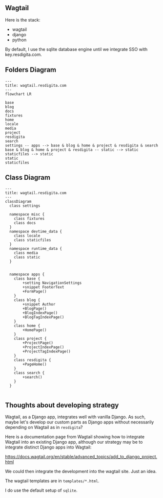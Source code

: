 
## Wagtail

Here is the stack:

* wagtail
* django
* python

By default, I use the sqlite database engine until we integrate SSO with key.resdigita.com. 


## Folders Diagram

```mermaid
---
title: wagtail.resdigita.com
---
flowchart LR

base
blog
docs
fixtures
home
locale
media
project
resdigita
search
settings -- apps --> base & blog & home & project & resdigita & search
base & blog & home & project & resdigita -- static --> static
staticfiles --> static
static
staticfiles

```

## Class Diagram

```mermaid
---
title: wagtail.resdigita.com
---
classDiagram
  class settings
  
  namespace misc {
    class fixtures
    class docs
  }
  namespace devtime_data {
    class locale
    class staticfiles
  }
  namespace runtime_data {
    class media
    class static
  }
  

  namespace apps {
    class base {
        +setting NavigationSettings
        +snippet FooterText
        +FormPage()
    }
    class blog {
        +snippet Author
        +BlogPage()
        +BlogIndexPage()
        +BlogTagIndexPage()
    }
    class home {
        +HomePage()
    }
    class project {
        +ProjectPage()
        +ProjectIndexPage()
        +ProjectTagIndexPage()
    }
    class resdigita {
        +PageHome()
    }
    class search {
        +search()
    }
  }
  
```

## Thoughts about developing strategy

Wagtail, as a Django app, integrates well with vanilla Django. As such, maybe let's develop our custom parts as Django apps without necessarily depending on 
Wagtail as in `resdigita`?

Here is a documentation page from Wagtail showing how to integrate Wagtail into an existing Django app, although our strategy may be to integrate distinct Django apps into Wagtail:

<https://docs.wagtail.org/en/stable/advanced_topics/add_to_django_project.html>

We could then integrate the development into the wagtail site. Just an idea.

The wagtail templates are in `templates/*.html`.

I do use the default setup of `sqlite`.